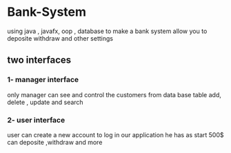 # Bank-System
using java , javafx, oop , database  to make a bank system allow you to deposite withdraw and other settings

## two interfaces
### 1- manager interface
only manager can see and control the customers from data base table 
add, delete , update and search
### 2- user interface
user can create a new account to log in our application
he has as start 500$ can deposite ,withdraw and more 
